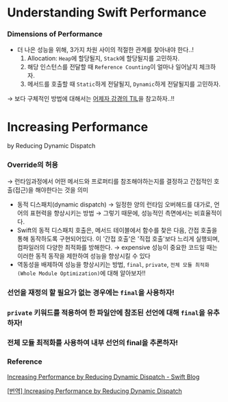 # Understanding Swift Performance

### Dimensions of Performance

- 더 나은 성능을 위해, 3가지 차원 사이의 적절한 관계를 찾아내야 한다..!
  1. Allocation: `Heap`에 할당될지, `Stack`에 할당될지를 고민하자.
  2. 해당 인스턴스를 전달할 때 `Reference Counting`이 얼마나 일어날지 체크하자.
  3. 메서드를 호출할 때 `Static`하게 전달될지, `Dynamic`하게 전달될지를 고민하자.

→ 보다 구체적인 방법에 대해서는 [어제자 강경의 TIL](https://github.com/KangKyung/TIL/blob/main/Diary/2021.06/2021.06.14.md)을 참고하자..!!

# Increasing Performance

by Reducing Dynamic Dispatch

### Override의 허용

→ 런타임과정에서 어떤 메서드와 프로퍼티를 참조해야하는지를 결정하고 간접적인 호출(접근)을 해야한다는 것을 의미

- 동적 디스패치(dynamic dispatch) → 일정한 양의 런타임 오버헤드를 대가로, 언어의 표현력을 향상시키는 방법 → 그렇기 때문에, 성능적인 측면에서는 비효율적이다.
- Swift의 동적 디스패치 호출은, 메서드 테이블에서 함수를 찾은 다음, 간접 호출을 통해 동작하도록 구현되어있다. 이 '간접 호출'은 '직접 호출'보다 느리게 실행되며, 컴파일러의 다양한 최적화를 방해한다. → expensive 성능이 중요한 코드일 때는 이러한 동적 동작을 제한하여 성능을 향상시킬 수 있다
- 역동성을 배제하여 성능을 향상시키는 방법, `final`, `private`, `전체 모듈 최적화(Whole Module Optimization)`에 대해 알아보자!!

### 선언을 재정의 할 필요가 없는 경우에는 `final`을 사용하자!

### `private` 키워드를 적용하여 한 파일안에 참조된 선언에 대해 `final`을 유추하자!

### 전체 모듈 최적화를 사용하여 내부 선언의 final을 추론하자!

### Reference

[Increasing Performance by Reducing Dynamic Dispatch - Swift Blog](https://developer.apple.com/swift/blog/?id=27)

[[번역\] Increasing Performance by Reducing Dynamic Dispatch](https://mildwhale.github.io/2020-01-31-increasing-performance-by-reducing-dynamic-dispatch/)